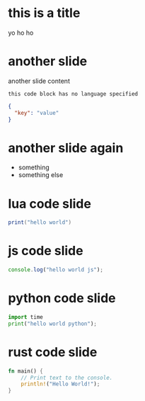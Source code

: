 # this is a title

yo ho ho

# another slide

another slide content

```
this code block has no language specified
```

```json
{
  "key": "value"
}
```

# another slide again

- something
- something else

# lua code slide

```lua
print("hello world")
```

# js code slide

```javascript
console.log("hello world js");
```

# python code slide

```python
import time
print("hello world python");
```

# rust code slide

```rust
fn main() {
    // Print text to the console.
    println!("Hello World!");
}
```
